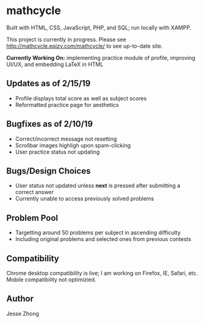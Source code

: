 # mathcycle
Built with HTML, CSS, JavaScript, PHP, and SQL; run locally with XAMPP.

This project is currently in progress. Please see http://mathcycle.epizy.com/mathcycle/ to see up-to-date site.

**Currently Working On:** implementing practice module of profile, improving UI/UX, and embedding LaTeX in HTML

## Updates as of 2/15/19
* Profile displays total score as well as subject scores
* Reformatted practice page for aesthetics

## Bugfixes as of 2/10/19
* Correct/incorrect message not resetting
* Scrollbar images highligh upon spam-clicking
* User practice status not updating

## Bugs/Design Choices
* User status not updated unless **next** is pressed after submitting a correct answer
* Currently unable to access previously solved problems

## Problem Pool
* Targetting around 50 problems per subject in ascending difficulty
* Including original problems and selected ones from previous contests
## Compatibility
 Chrome desktop compatibility is live; I am working on Firefox, IE, Safari, etc. Mobile compatibility not optimizied.

## Author
Jesse Zhong
